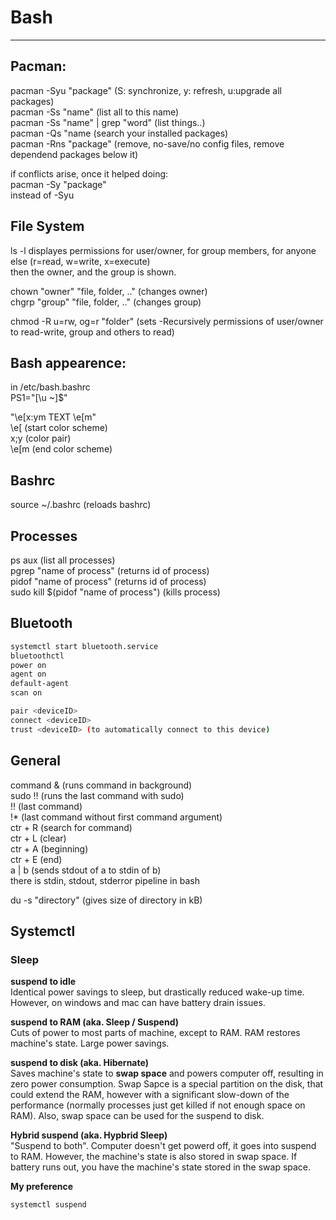 # Bash
<hr>

## Pacman:
pacman -Syu "package" (S: synchronize, y: refresh, u:upgrade all packages) <br>
pacman -Ss "name" (list all to this name) <br>
pacman -Ss "name" | grep "word" (list things..) <br>
pacman -Qs "name (search your installed packages) <br>
pacman -Rns "package" (remove, no-save/no config files, remove dependend packages below it) <br>

if conflicts arise, once it helped doing: <br>
pacman -Sy "package" <br>
instead of -Syu

## File System
ls -l displayes permissions for user/owner, for group members, for anyone else (r=read, w=write, x=execute) <br>
then the owner, and the group is shown.

chown "owner" "file, folder, .." (changes owner) <br>
chgrp "group" "file, folder, .." (changes group) <br>

chmod -R u=rw, og=r "folder" (sets -Recursively permissions of user/owner to read-write, group and others to read)

## Bash appearence:
in /etc/bash.bashrc <br>
PS1="[\u ~]$" <br>

"\e[x:ym TEXT \e[m" <br>
\e[ (start color scheme) <br>
x;y (color pair) <br>
\e[m (end color scheme) <br>

## Bashrc
source ~/.bashrc 
(reloads bashrc)
	
## Processes
ps aux (list all processes) <br>
pgrep "name of process" (returns id of process) <br>
pidof "name of process" (returns id of process) <br>
sudo kill $(pidof "name of process") (kills process) <br> 

## Bluetooth
```bash
systemctl start bluetooth.service
bluetoothctl
power on
agent on
default-agent
scan on

pair <deviceID>
connect <deviceID>
trust <deviceID> (to automatically connect to this device)
```

## General
command & (runs command in background) <br>
sudo !! (runs the last command with sudo) <br>
!! (last command) <br>
!* (last command without first command argument) <br>
ctr + R (search for command) <br>
ctr + L (clear) <br>
ctr + A (beginning) <br>
ctr + E (end) <br>
a | b (sends stdout of a to stdin of b) <br>
there is stdin, stdout, stderror pipeline in bash <br>

du -s "directory" (gives size of directory in kB)


## Systemctl
### Sleep
<b>suspend to idle</b> <br>
Identical power savings to sleep, but drastically reduced wake-up time. However, on windows and mac can have battery drain issues.

<b>suspend to RAM (aka. Sleep / Suspend)</b> <br>
Cuts of power to most parts of machine, except to RAM. RAM restores machine's state. Large power savings.

<b>suspend to disk (aka. Hibernate)</b> <br>
Saves machine's state to <b>swap space</b> and powers computer off, resulting in zero power consumption. Swap Sapce is a special partition on the disk, that could extend the RAM, however with a significant slow-down of the performance (normally processes just get killed if not enough space on RAM). Also, swap space can be used for the suspend to disk.

<b>Hybrid suspend (aka. Hypbrid Sleep)</b> <br>
"Suspend to both". Computer doesn't get powerd off, it goes into suspend to RAM. However, the machine's state is also stored in swap space. If battery runs out, you have the machine's state stored in the swap space. 

<b> My preference </b> <br>
```bash
systemctl suspend 
```
